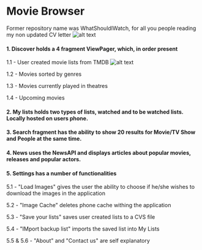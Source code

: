 # Movie Browser
Former repository name was WhatShouldIWatch, for all you people reading my non updated CV letter
![alt text](http://url/to/img.png)
#### 1. Discover holds a 4 fragment ViewPager, which, in order present

  1.1 - User created movie lists from TMDB
![alt text](https://imgur.com/2NccFzt.jpg)
  
  1.2 - Movies sorted by genres
  
  1.3 - Movies currently played in theatres
  
  1.4 - Upcoming movies
  

#### 2. My lists holds two types of lists, watched and to be watched lists. Locally hosted on users phone. 

#### 3. Search fragment has the ability to show 20 results for Movie/TV Show and People at the same time. 

#### 4. News uses the NewsAPI and displays articles about popular movies, releases and popular actors. 

#### 5. Settings has a number of functionalities

  5.1 - "Load Images" gives the user the ability to choose if he/she wishes to download the images in the application
  
  5.2 - "Image Cache" deletes phone cache withing the application
  
  5.3 - "Save your lists" saves user created lists to a CVS file
  
  5.4 - "IMport backup list" imports the saved list into My Lists
  
  5.5 & 5.6 - "About" and "Contact us" are self explanatory
